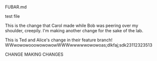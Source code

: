 FUBAR.md

test file

This is the change that Carol made while Bob was peering over my shoulder, creepily.
I'm making another change for the sake of the lab.


This is Ted and Alice's change in their feature branch!
WWwowowooowowowowWWWwwwwwowowoas;dlkfaj;sdk23112323513



CHANGE MAKING CHANGES